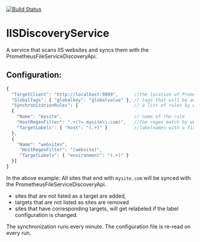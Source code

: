 [![Build Status](https://travis-ci.org/SylvesterMachielse/IISDiscoveryService.svg?branch=master)](https://travis-ci.org/SylvesterMachielse/IISDiscoveryService)
# IISDiscoveryService
A service that scans IIS websites and syncs them with the PrometheusFileServiceDiscoveryApi. 

## Configuration:
```javascript
{
  "TargetClient": "http://localhost:9099",      //the location of PrometheusFileServiceDiscoveryApi
  "GlobalTags": { "globalkey": "globalvalue" }, // tags that will be added to ALL targets
  "SynchronizationRules": [                     // a list of rules by which targets will be identified, added, removed and patched
  {
    "Name": "mysite",                           // name of the rule
    "HostRegexFilter": ".+(?=.mysite\\.com)",   //the regex match by which sites for this rule are identified
    "TargetLabels": { "host": "(.+)" }          //labelnames with a fixed key and a regex match for it's value
  },
  {
    "Name": "websites",
     "HostRegexFilter": "(website)",
     "TargetLabels": { "environment": "(.+)" }
  }]
}
```

In the above example:
All sites that end with `mysite.com` will be synced with the PrometheusFileServiceDiscoveryApi. 
* sites that are not listed as a target are added,
* targets that are not listed as sites are removed
* sites that have corresponding targets, will get relabeled if the label configuration is changed.

The synchronization runs every minute. The configuration file is re-read on every run.
